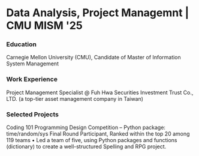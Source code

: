 # Data Analysis, Project Managemnt | CMU MISM '25

### Education
Carnegie Mellon University (CMU), Candidate of Master of Information System Management

### Work Experience
Project Management Specialist @ Fuh Hwa Securities Investment Trust Co., LTD. (a top-tier asset management company in Taiwan)

### Selected Projects
Coding 101 Programming Design Competition – Python package: time/random/sys 
Final Round Participant, Ranked within the top 20 among 119 teams
• Led a team of five, using Python packages and functions (dictionary) to create a well-structured Spelling and RPG project.
